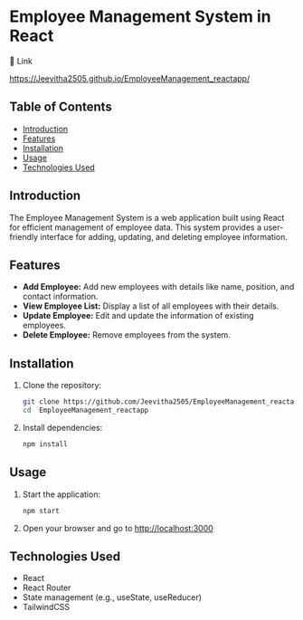 
# Employee Management System in React

🔗 Link

https://Jeevitha2505.github.io/EmployeeManagement_reactapp/


## Table of Contents
- [Introduction](#introduction)
- [Features](#features)
- [Installation](#installation)
- [Usage](#usage)
- [Technologies Used](#technologies-used)

## Introduction
The Employee Management System is a web application built using React for efficient management of employee data. This system provides a user-friendly interface for adding, updating, and deleting employee information.

## Features
- **Add Employee:** Add new employees with details like name, position, and contact information.
- **View Employee List:** Display a list of all employees with their details.
- **Update Employee:** Edit and update the information of existing employees.
- **Delete Employee:** Remove employees from the system.

## Installation
1. Clone the repository:
    ```bash
    git clone https://github.com/Jeevitha2505/EmployeeManagement_reactapp.git
    cd  EmployeeManagement_reactapp

    ```

2. Install dependencies:
    ```bash
    npm install
    ```

## Usage
1. Start the application:
    ```bash
    npm start
    ```
2. Open your browser and go to [http://localhost:3000](http://localhost:3000)

## Technologies Used
- React
- React Router
- State management (e.g., useState, useReducer)
- TailwindCSS



